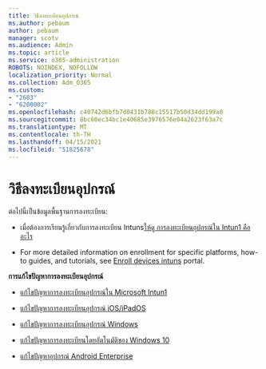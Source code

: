 ```yaml
---
title: วิธีลงทะเบียนอุปกรณ์
ms.author: pebaum
author: pebaum
manager: scotv
ms.audience: Admin
ms.topic: article
ms.service: o365-administration
ROBOTS: NOINDEX, NOFOLLOW
localization_priority: Normal
ms.collection: Adm_O365
ms.custom:
- "2683"
- "6200002"
ms.openlocfilehash: c40742d6bfb7d0431b788c15517b50d34dd199a0
ms.sourcegitcommit: 8bc60ec34bc1e40685e3976576e04a2623f63a7c
ms.translationtype: MT
ms.contentlocale: th-TH
ms.lasthandoff: 04/15/2021
ms.locfileid: "51825678"
---
```

# <a name="how-to-enroll-devices"></a>วิธีลงทะเบียนอุปกรณ์

ต่อไปนี้เป็นข้อมูลพื้นฐานการลงทะเบียน:

- เมื่อต้องการเรียนรู้เกี่ยวกับการลงทะเบียน Intuns[ให้ดู การลงทะเบียนอุปกรณ์ใน Intun1 คืออะไร](https://docs.microsoft.com/mem/intune/enrollment/device-enrollment)

- For more detailed information on enrollment for specific platforms, how-to guides, and tutorials, see [Enroll devices intuns](https://docs.microsoft.com/mem/intune/enrollment/) portal.

**การแก้ไขปัญหาการลงทะเบียนอุปกรณ์**

- [แก้ไขปัญหาการลงทะเบียนอุปกรณ์ใน Microsoft Intun1](https://docs.microsoft.com/mem/intune/enrollment/troubleshoot-device-enrollment-in-intune)

- [แก้ไขปัญหาการลงทะเบียนอุปกรณ์ iOS/iPadOS](https://docs.microsoft.com/mem/intune/enrollment/troubleshoot-ios-enrollment-errors)

- [แก้ไขปัญหาการลงทะเบียนอุปกรณ์ Windows](https://docs.microsoft.com/mem/intune/enrollment/troubleshoot-windows-enrollment-errors)

- [แก้ไขปัญหาการลงทะเบียนโดยอัตโนมัติของ Windows 10](https://docs.microsoft.com/mem/intune/enrollment/troubleshoot-windows-auto-enrollment)

- [แก้ไขปัญหาอุปกรณ์ Android Enterprise](https://docs.microsoft.com/mem/intune/enrollment/troubleshoot-android-enrollment)


